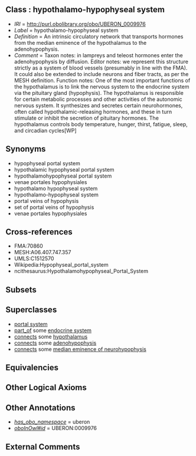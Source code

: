 
## Class : hypothalamo-hypophyseal system

 * *IRI* = http://purl.obolibrary.org/obo/UBERON_0009976
 * *Label* = hypothalamo-hypophyseal system
 * *Definition* = An intrinsic circulatory network that transports hormones from the median eminence of the hypothalamus to the adenohypophysis.
 * *Comment* = Taxon notes: in lampreys and teleost hormones enter the adenohypophysis by diffusion. Editor notes: we represent this structure strictly as a system of blood vessels (presumably in line with the FMA). It could also be extended to include neurons and fiber tracts, as per the MESH definition. Function notes: One of the most important functions of the hypothalamus is to link the nervous system to the endocrine system via the pituitary gland (hypophysis). The hypothalamus is responsible for certain metabolic processes and other activities of the autonomic nervous system. It synthesizes and secretes certain neurohormones, often called hypothalamic-releasing hormones, and these in turn stimulate or inhibit the secretion of pituitary hormones. The hypothalamus controls body temperature, hunger, thirst, fatigue, sleep, and circadian cycles[WP]

## Synonyms

 * hypophyseal portal system
 * hypothalamic hypophyseal portal system
 * hypothalamohypophyseal portal system
 * venae portales hypophysiales
 * hypothalamo hypophyseal system
 * hypothalamo-hypophyseal system
 * portal veins of hypophysis
 * set of portal veins of hypophysis
 * venae portales hypophysiales

## Cross-references

 * FMA:70860
 * MESH:A06.407.747.357
 * UMLS:C1512570
 * Wikipedia:Hypophyseal_portal_system
 * ncithesaurus:Hypothalamohypophyseal_Portal_System

## Subsets


## Superclasses

 * [portal system](../../UBERON/06/UBERON_0005806.md)
 * [part_of](../../BFO/50/BFO_0000050.md) some [endocrine system](../../UBERON/49/UBERON_0000949.md)
 * [connects](../../ts/core#connects.md) some [hypothalamus](../../UBERON/98/UBERON_0001898.md)
 * [connects](../../ts/core#connects.md) some [adenohypophysis](../../UBERON/96/UBERON_0002196.md)
 * [connects](../../ts/core#connects.md) some [median eminence of neurohypophysis](../../UBERON/97/UBERON_0002197.md)

## Equivalencies


## Other Logical Axioms


## Other Annotations

 * *[has_obo_namespace](../../ce/oboInOwl#hasOBONamespace.md)* = uberon
 * *[oboInOwl#id](../../id/oboInOwl#id.md)* = UBERON:0009976

## External Comments

